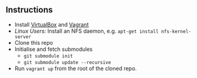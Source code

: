 ## Instructions

- Install [VirtualBox](https://www.virtualbox.org/wiki/Downloads) and [Vagrant](http://www.vagrantup.com/downloads.html)
- *Linux Users:* Install an NFS daemon, e.g. `apt-get install nfs-kernel-server`
- Clone this repo
- Initialise and fetch submodules
    - `git submodule init`
    - `git submodule update --recursive`
- Run `vagrant up` from the root of the cloned repo.